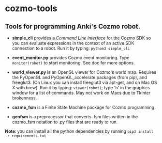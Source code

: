 # cozmo-tools

## Tools for programming Anki's Cozmo robot.

* __simple_cli__ provides a _Command Line Interface_ for the Cozmo SDK
so you can evaluate expressions in the context of an active SDK connection
to a robot. Run it by typing: `python3 simple_cli`

* __event_monitor.py__ provides Cozmo event monitoring.
Type `monitor(robot)` to start monitoring.  See doc for more options.

* __world_viewer.py__ is an OpenGL viewer for Cozmo's world map.
Requires the PyOpenGL and PyOpenGL_accelerate packages (from pip), and
freeglut3. (On Linux you can install freeglut3 via apt-get, and on Mac OS X with brew).
 Run it by typing: `viewer(robot)`; type 'h' in the graphics window for a list of
commands. May not work on Macs due to Tkinter brokenness.

* __cozmo_fsm__ is a Finite State Machine package for Cozmo programming.

* __genfsm__ is a preprocessor that converts .fsm files written in
the cozmo_fsm notation to .py files that are ready to run.

__Note__: you can install all the python dependencies by running `pip3 install -r requirements.txt`

